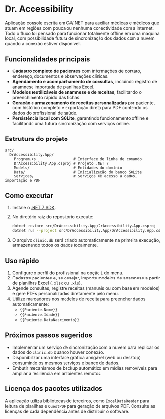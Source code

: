 # Dr. Accessibility

Aplicação console escrita em C#/.NET para auxiliar médicas e médicos que atuam em regiões com pouca ou nenhuma conectividade com a internet. Todo o fluxo foi pensado para funcionar totalmente offline em uma máquina local, com possibilidade futura de sincronização dos dados com a nuvem quando a conexão estiver disponível.

## Funcionalidades principais

- **Cadastro completo de pacientes** com informações de contato, endereço, documentos e observações clínicas.
- **Agendamento e acompanhamento de consultas**, incluindo registro de anamnese importada de planilhas Excel.
- **Modelos reutilizáveis de anamnese e de receitas**, facilitando o preenchimento rápido das fichas.
- **Geração e armazenamento de receitas personalizadas** por paciente, com histórico completo e exportação direta para PDF contendo os dados do profissional de saúde.
- **Persistência local com SQLite**, garantindo funcionamento offline e facilitando uma futura sincronização com serviços online.

## Estrutura do projeto

```
src/
  DrAccessibility.App/
    Program.cs                 # Interface de linha de comando
    DrAccessibility.App.csproj # Projeto .NET 7
    Models/                    # Entidades do domínio
    Data/                      # Inicialização do banco SQLite
    Services/                  # Serviços de acesso a dados, importação e PDF
```

## Como executar

1. Instale o [.NET 7 SDK](https://dotnet.microsoft.com/pt-br/download).
2. No diretório raiz do repositório execute:

   ```bash
   dotnet restore src/DrAccessibility.App/DrAccessibility.App.csproj
   dotnet run --project src/DrAccessibility.App/DrAccessibility.App.csproj
   ```

3. O arquivo `clinic.db` será criado automaticamente na primeira execução, armazenando todos os dados localmente.

## Uso rápido

1. Configure o perfil do profissional na opção `1` do menu.
2. Cadastre pacientes e, se desejar, importe modelos de anamnese a partir de planilhas Excel (`.xlsx` ou `.xls`).
3. Agende consultas, registre receitas (manuais ou com base em modelos) e gere PDFs personalizados diretamente pelo menu.
4. Utilize marcadores nos modelos de receita para preencher dados automaticamente:
   - `{{Paciente.Nome}}`
   - `{{Paciente.Idade}}`
   - `{{Paciente.DataNascimento}}`

## Próximos passos sugeridos

- Implementar um serviço de sincronização com a nuvem para replicar os dados do `clinic.db` quando houver conexão.
- Disponibilizar uma interface gráfica amigável (web ou desktop) consumindo os mesmos serviços e banco de dados.
- Embutir mecanismos de backup automático em mídias removíveis para ampliar a resiliência em ambientes remotos.

## Licença dos pacotes utilizados

A aplicação utiliza bibliotecas de terceiros, como `ExcelDataReader` para leitura de planilhas e `QuestPDF` para geração de arquivos PDF. Consulte as licenças de cada dependência antes de distribuir o software.
